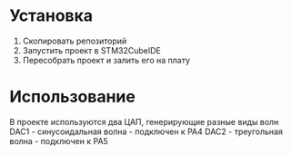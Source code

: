 # Установка
1. Скопировать репозиторий
2. Запустить проект в STM32CubeIDE
3. Пересобрать проект и залить его на плату

# Использование
В проекте используются два ЦАП, генерирующие разные виды волн
DAC1 - синусоидальная волна - подключен к PA4
DAC2 - треугольная волна    - подключен к PA5
 
